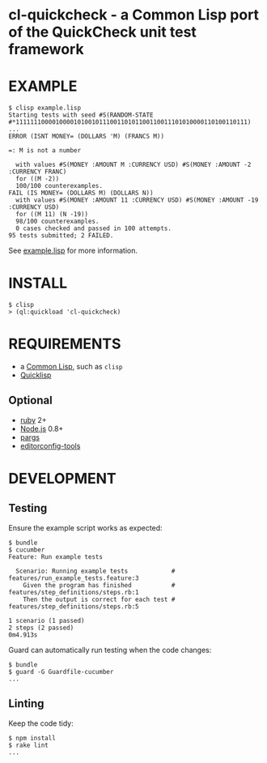 # cl-quickcheck - a Common Lisp port of the QuickCheck unit test framework

# EXAMPLE

```
$ clisp example.lisp
Starting tests with seed #S(RANDOM-STATE #*1111111000010000101001011100110101100110011101010000110100110111)
...
ERROR (ISNT MONEY= (DOLLARS 'M) (FRANCS M))

=: M is not a number

  with values #S(MONEY :AMOUNT M :CURRENCY USD) #S(MONEY :AMOUNT -2 :CURRENCY FRANC)
  for ((M -2))
  100/100 counterexamples.
FAIL (IS MONEY= (DOLLARS M) (DOLLARS N))
  with values #S(MONEY :AMOUNT 11 :CURRENCY USD) #S(MONEY :AMOUNT -19 :CURRENCY USD)
  for ((M 11) (N -19))
  98/100 counterexamples.
  0 cases checked and passed in 100 attempts.
95 tests submitted; 2 FAILED.
```

See [example.lisp](https://github.com/mcandre/cl-quickcheck/blob/master/example.lisp) for more information.

# INSTALL

```
$ clisp
> (ql:quickload 'cl-quickcheck)
```

# REQUIREMENTS

* a [Common Lisp](http://www.cliki.net/Common%20Lisp%20implementation), such as `clisp`
* [Quicklisp](http://www.quicklisp.org/)

## Optional

* [ruby](https://www.ruby-lang.org/) 2+
* [Node.js](http://nodejs.org/) 0.8+
* [pargs](https://github.com/mcandre/pargs)
* [editorconfig-tools](https://www.npmjs.com/package/editorconfig-tools)

# DEVELOPMENT

## Testing

Ensure the example script works as expected:

```
$ bundle
$ cucumber
Feature: Run example tests

  Scenario: Running example tests            # features/run_example_tests.feature:3
    Given the program has finished           # features/step_definitions/steps.rb:1
    Then the output is correct for each test # features/step_definitions/steps.rb:5

1 scenario (1 passed)
2 steps (2 passed)
0m4.913s
```

Guard can automatically run testing when the code changes:

```
$ bundle
$ guard -G Guardfile-cucumber
...
```

## Linting

Keep the code tidy:

```
$ npm install
$ rake lint
...
```
